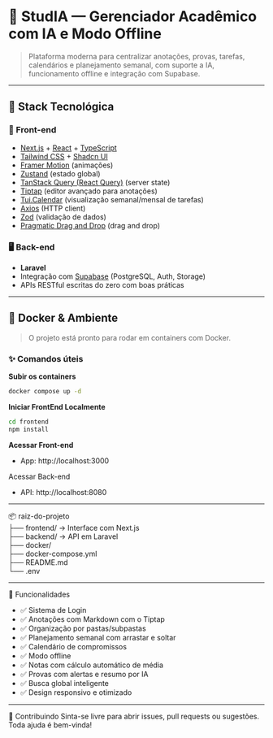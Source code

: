 # 🧠 StudIA — Gerenciador Acadêmico com IA e Modo Offline

> Plataforma moderna para centralizar anotações, provas, tarefas, calendários e planejamento semanal, com suporte a IA,
> funcionamento offline e integração com Supabase.

---

## 🚀 Stack Tecnológica

### 🎨 Front-end

- [Next.js](https://nextjs.org/) + [React](https://reactjs.org/) + [TypeScript](https://www.typescriptlang.org/)
- [Tailwind CSS](https://tailwindcss.com/) + [Shadcn UI](https://ui.shadcn.com/)
- [Framer Motion](https://www.framer.com/motion/) (animações)
- [Zustand](https://github.com/pmndrs/zustand) (estado global)
- [TanStack Query (React Query)](https://tanstack.com/query) (server state)
- [Tiptap](https://tiptap.dev/) (editor avançado para anotações)
- [Tui.Calendar](https://github.com/nhn/tui.calendar) (visualização semanal/mensal de tarefas)
- [Axios](https://axios-http.com/) (HTTP client)
- [Zod](https://zod.dev/) (validação de dados)
- [Pragmatic Drag and Drop](https://atlassian.design/components/pragmatic-drag-and-drop/about) (drag and drop)

### 🖥️ Back-end

- **Laravel**
- Integração com [Supabase](https://supabase.com/) (PostgreSQL, Auth, Storage)
- APIs RESTful escritas do zero com boas práticas

---

## 🐳 Docker & Ambiente

> O projeto está pronto para rodar em containers com Docker.

### ✨ Comandos úteis

**Subir os containers**

```bash
docker compose up -d
```

**Iniciar FrontEnd Localmente**

```bash
cd frontend
npm install
```

**Acessar Front-end**

- App: http://localhost:3000

Acessar Back-end

- API: http://localhost:8080

---

📦 raiz-do-projeto <br>
├── frontend/ → Interface com Next.js <br>
├── backend/ → API em Laravel <br>
├── docker/ <br>
├── docker-compose.yml <br>
├── README.md <br>
└── .env

---

🧠 Funcionalidades

- ✅ Sistema de Login
- ✅ Anotações com Markdown com o Tiptap
- ✅ Organização por pastas/subpastas
- ✅ Planejamento semanal com arrastar e soltar
- ✅ Calendário de compromissos
- ✅ Modo offline
- ✅ Notas com cálculo automático de média
- ✅ Provas com alertas e resumo por IA
- ✅ Busca global inteligente
- ✅ Design responsivo e otimizado

---

🤝 Contribuindo
Sinta-se livre para abrir issues, pull requests ou sugestões. Toda ajuda é bem-vinda!




